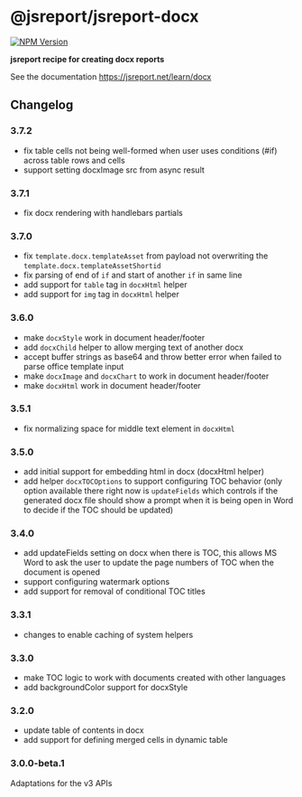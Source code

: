# @jsreport/jsreport-docx
[![NPM Version](http://img.shields.io/npm/v/@jsreport/jsreport-docx.svg?style=flat-square)](https://npmjs.com/package/@jsreport/jsreport-docx)

**jsreport recipe for creating docx reports**

See the documentation https://jsreport.net/learn/docx

## Changelog

### 3.7.2

- fix table cells not being well-formed when user uses conditions (#if) across table rows and cells
- support setting docxImage src from async result

### 3.7.1

- fix docx rendering with handlebars partials

### 3.7.0

- fix `template.docx.templateAsset` from payload not overwriting the `template.docx.templateAssetShortid`
- fix parsing of end of `if` and start of another `if` in same line
- add support for `table` tag in `docxHtml` helper
- add support for `img` tag in `docxHtml` helper

### 3.6.0

- make `docxStyle` work in document header/footer
- add `docxChild` helper to allow merging text of another docx
- accept buffer strings as base64 and throw better error when failed to parse office template input
- make `docxImage` and `docxChart` to work in document header/footer
- make `docxHtml` work in document header/footer

### 3.5.1

- fix normalizing space for middle text element in `docxHtml`

### 3.5.0

- add initial support for embedding html in docx (docxHtml helper)
- add helper `docxTOCOptions` to support configuring TOC behavior (only option available there right now is `updateFields` which controls if the generated docx file should show a prompt when it is being open in Word to decide if the TOC should be updated)

### 3.4.0

- add updateFields setting on docx when there is TOC, this allows MS Word to ask the user to update the page numbers of TOC when the document is opened
- support configuring watermark options
- add support for removal of conditional TOC titles

### 3.3.1

- changes to enable caching of system helpers

### 3.3.0

- make TOC logic to work with documents created with other languages
- add backgroundColor support for docxStyle

### 3.2.0

- update table of contents in docx
- add support for defining merged cells in dynamic table

### 3.0.0-beta.1

Adaptations for the v3 APIs
